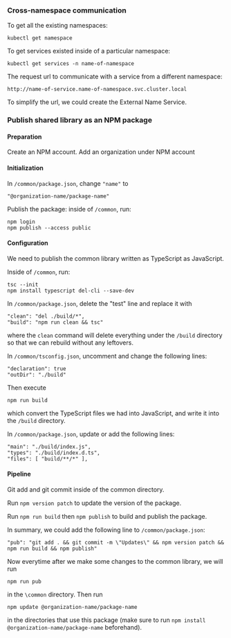 ### Cross-namespace communication

To get all the existing namespaces:

```
kubectl get namespace
```

To get services existed inside of a particular namespace:

```
kubectl get services -n name-of-namespace
```

The request url to communicate with a service from a different namespace:

```
http://name-of-service.name-of-namespace.svc.cluster.local
```

To simplify the url, we could create the External Name Service.

### Publish shared library as an NPM package

#### Preparation

Create an NPM account. Add an organization under NPM account

#### Initialization

In `/common/package.json`, change `"name"` to

```
"@organization-name/package-name"
```

Publish the package: inside of `/common`, run:

```
npm login
npm publish --access public
```

#### Configuration

We need to publish the common library written as TypeScript as JavaScript.

Inside of `/common`, run:

```
tsc --init
npm install typescript del-cli --save-dev
```

In `/common/package.json`, delete the "test" line and replace it with

```
"clean": "del ./build/*",
"build": "npm run clean && tsc"
```

where the `clean` command will delete everything under the `/build` directory so that we can rebuild without any leftovers.

In `/common/tsconfig.json`, uncomment and change the following lines:

```
"declaration": true
"outDir": "./build"
```

Then execute

```
npm run build
```

which convert the TypeScript files we had into JavaScript, and write it into the `/build` directory.

In `/common/package.json`, update or add the following lines:

```
"main": "./build/index.js",
"types": "./build/index.d.ts",
"files": [ "build/**/*" ],
```

#### Pipeline

Git add and git commit inside of the common directory.

Run `npm version patch` to update the version of the package.

Run `npm run build` then `npm publish` to build and publish the package.

In summary, we could add the following line to `/common/package.json`:

```
"pub": "git add . && git commit -m \"Updates\" && npm version patch && npm run build && npm publish"
```

Now everytime after we make some changes to the common library, we will run

```
npm run pub
```

in the `\common` directory. Then run

```
npm update @organization-name/package-name
```

in the directories that use this package (make sure to run `npm install @organization-name/package-name` beforehand).
